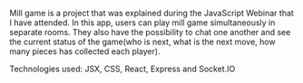 Mill game is a project that was explained during the JavaScript Webinar that
I have attended. In this app, users can play mill game simultaneously in
separate rooms. They also have the possibility to chat one another and see
the current status of the game(who is next, what is the next move, how many pieces has collected each player). 

Technologies used: JSX, CSS, React, Express and Socket.IO
